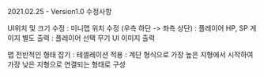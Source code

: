 2021.02.25 - Version1.0 수정사항 <bb79eaa>

UI위치 및 크기 수정 : 미니맵 위치 수정 (우측 하단 -> 좌측 상단) : 플레이어 HP, SP 게이지 별도 출력 : 플레이어 선택 무기 UI 이미지 출력

맵 전반적인 형태 잡기 : 테셀레이션 적용 : 계단 형식으로 가장 높은 지형에서 시작하여 가장 낮은 지형으로 연결되는 형태로 구성
